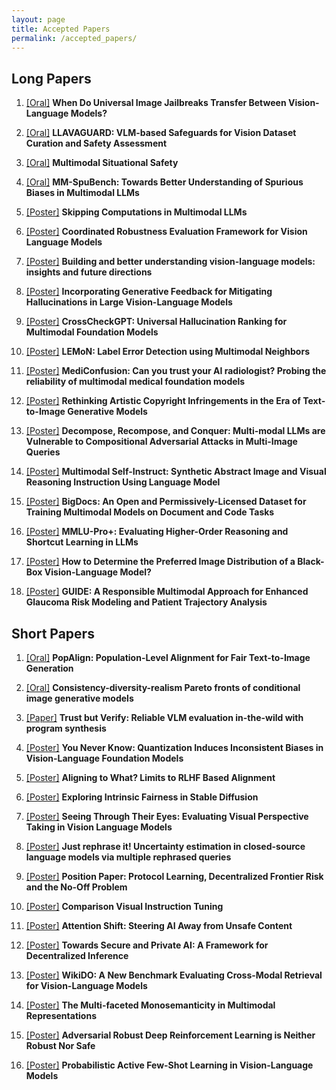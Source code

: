 ```yaml
---
layout: page
title: Accepted Papers
permalink: /accepted_papers/
---
```


<h2>Long Papers</h2>
<ol>
  <li>
    <p><a href="https://openreview.net/forum?id=jEqdmQYfgg">[Oral]</a> <b>When Do Universal Image Jailbreaks Transfer Between Vision-Language Models?</b><br/>
    <!-- Rylan Schaeffer, Dan Valentine, Luke Bailey, James Chua, Cristobal Eyzaguirre, Zane Durante, Joe Benton, Brando Miranda, Henry Sleight, Tony Tong Wang, John Hughes, Rajashree Agrawal, Mrinank Sharma, Scott Emmons, Sanmi Koyejo, Ethan Perez<br/> --></p>
  </li>

  <li>
    <p><a href="https://openreview.net/forum?id=Ri2qdOk3Hx">[Oral]</a> <b>LLAVAGUARD: VLM-based Safeguards for Vision Dataset Curation and Safety Assessment</b><br/>
    <!-- Lukas Helff, Felix Friedrich, Manuel Brack, Kristian Kersting, Patrick Schramowski<br/> --></p>
  </li>

  <li>
    <p><a href="https://openreview.net/forum?id=L1vaMp6iBC">[Oral]</a> <b>Multimodal Situational Safety</b><br/>
    <!-- Kaiwen Zhou, Chengzhi Liu, Xuandong Zhao, Anderson Compalas, Xin Eric Wang<br/> --></p>
  </li>

  <li>
    <p><a href="https://openreview.net/forum?id=htCZ3fEdV7">[Oral]</a> <b>MM-SpuBench: Towards Better Understanding of Spurious Biases in Multimodal LLMs</b><br/>
    <!-- Wenqian Ye, Guangtao Zheng, Yunsheng Ma, Xu Cao, Bolin Lai, James Matthew Rehg, Aidong Zhang<br/> --></p>
  </li>

  <li>
    <p><a href="https://openreview.net/forum?id=qkmMvLckB9">[Poster]</a> <b>Skipping Computations in Multimodal LLMs</b><br/>
    <!-- Mustafa Shukor, Matthieu Cord<br/> --></p>
  </li>

  <li>
    <p><a href="https://openreview.net/forum?id=7DpNGceUUV">[Poster]</a> <b>Coordinated Robustness Evaluation Framework for Vision Language Models</b><br/>
    <!-- Ashwin Ramesh Babu, Sajad Mousavi, Desik Rengarajan, Vineet Gundecha, Sahand Ghorbanpour, Avisek Naug, Antonio Guillen, Ricardo Luna Gutierrez, Soumyendu Sarkar<br/> --></p>
  </li>

  
  <li>
    <p><a href="https://openreview.net/forum?id=iSL0FHZStr">[Poster]</a> <b>Building and better understanding vision-language models: insights and future directions</b><br /></p>
  </li>
  
  <li>
    <p><a href="https://openreview.net/forum?id=1fpjV6xQ6Q">[Poster]</a> <b>Incorporating Generative Feedback for Mitigating Hallucinations in Large Vision-Language Models</b><br /></p>
  </li>
  <li>
    <p><a href="https://openreview.net/forum?id=2jdohv2bPk">[Poster]</a> <b>CrossCheckGPT: Universal Hallucination Ranking for Multimodal Foundation Models</b><br /></p>
  </li>
  <li>
    <p><a href="https://openreview.net/forum?id=Bjm1MzLVRy">[Poster]</a> <b>LEMoN: Label Error Detection using Multimodal Neighbors</b><br /></p>
  </li>
  
  <li>
    <p><a href="https://openreview.net/forum?id=mKFBNMdNj1">[Poster]</a> <b>MediConfusion: Can you trust your AI radiologist? Probing the reliability of multimodal medical foundation models</b><br /></p>
  </li>
  
  <li>
    <p><a href="https://openreview.net/forum?id=hSsgI1gpZ6">[Poster]</a> <b>Rethinking Artistic Copyright Infringements in the Era of Text-to-Image Generative Models</b><br /></p>
  </li>
  
  <li>
    <p><a href="https://openreview.net/forum?id=7IXrDfuJTm">[Poster]</a> <b>Decompose, Recompose, and Conquer: Multi-modal LLMs are Vulnerable to Compositional Adversarial Attacks in Multi-Image Queries</b><br /></p>
  </li>
  
  <li>
    <p><a href="https://openreview.net/forum?id=wZ4yPytmeK">[Poster]</a> <b>Multimodal Self-Instruct: Synthetic Abstract Image and Visual Reasoning Instruction Using Language Model</b><br /></p>
  </li>
  <li>
    <p><a href="https://openreview.net/forum?id=UTgNFcpk0j">[Poster]</a> <b>BigDocs: An Open and Permissively-Licensed Dataset for Training Multimodal Models on Document and Code Tasks</b><br /></p>
  </li>
  <li>
    <p><a href="https://openreview.net/forum?id=uxUhUiPfQ4">[Poster]</a> <b>MMLU-Pro+: Evaluating Higher-Order Reasoning and Shortcut Learning in LLMs</b><br /></p>
  </li>
  <li>
    <p><a href="https://openreview.net/forum?id=VspjUVQsai">[Poster]</a> <b>How to Determine the Preferred Image Distribution of a Black-Box Vision-Language Model?</b><br /></p>
  </li>
  <li>
    <p><a href="https://openreview.net/forum?id=BSdvfyuLaZ">[Poster]</a> <b>GUIDE: A Responsible Multimodal Approach for Enhanced Glaucoma Risk Modeling and Patient Trajectory Analysis</b><br /></p>
  </li>

</ol>

<h2>Short Papers</h2>
<ol>
  <li>
    <p><a href="https://openreview.net/forum?id=MNxUWFZbkI">[Oral]</a> <b>PopAlign: Population-Level Alignment for Fair Text-to-Image Generation</b><br/>
    <!-- Shufan Li, Aditya Grover, Harkanwar Singh<br/> -->
    </p>
  </li>

  <li>
    <p><a href="https://openreview.net/forum?id=H13U2WikCz">[Oral]</a> <b>Consistency-diversity-realism Pareto fronts of conditional image generative models</b><br/>
    <!-- Pietro Astolfi, Melissa Hall, Jakob Verbeek, Marlene Careil, Oscar Mañas, Matthew J. Muckley, Adriana Romero-Soriano, Michal Drozdzal<br/> --></p>
  </li>

  <li>
    <p><a href="https://openreview.net/forum?id=P9hTkOJ1wW">[Paper]</a> <b>Trust but Verify: Reliable VLM evaluation in-the-wild with program synthesis</b><br/>
    <!-- Viraj Uday Prabhu, Senthil Purushwalkam, Jieyu Zhang, An Yan, Caiming Xiong, Ran Xu<br/> --></p>
  </li>

  <li>
    <p><a href="https://openreview.net/forum?id=95Bh0yjU9I">[Poster]</a> <b>You Never Know: Quantization Induces Inconsistent Biases in Vision-Language Foundation Models</b><br /></p>
  </li>
  <li>
    <p><a href="https://openreview.net/forum?id=pt2d3SlXQP">[Poster]</a> <b>Aligning to What? Limits to RLHF Based Alignment</b><br /></p>
  </li>
  <li>
    <p><a href="https://openreview.net/forum?id=nM75a1CzOI">[Poster]</a> <b>Exploring Intrinsic Fairness in Stable Diffusion</b><br /></p>
  </li>
  <li>
    <p><a href="https://openreview.net/forum?id=4tsFFBvRzX">[Poster]</a> <b>Seeing Through Their Eyes: Evaluating Visual Perspective Taking in Vision Language Models</b><br /></p>
  </li>

  <li>
    <p><a href="https://openreview.net/forum?id=4zbj329wz2">[Poster]</a> <b>Just rephrase it! Uncertainty estimation in closed-source language models via multiple rephrased queries</b><br /></p>
  </li>
  <li>
    <p><a href="https://openreview.net/forum?id=xFr6JT2hpy">[Poster]</a> <b>Position Paper: Protocol Learning, Decentralized Frontier Risk and the No-Off Problem</b><br /></p>
  </li>

  <li>
    <p><a href="https://openreview.net/forum?id=Mm2mB1jHZK">[Poster]</a> <b>Comparison Visual Instruction Tuning</b><br /></p>
  </li>
  <li>
    <p><a href="https://openreview.net/forum?id=Dbuzp0DjgL">[Poster]</a> <b>Attention Shift: Steering AI Away from Unsafe Content</b><br /></p>
  </li>

  <li>
    <p><a href="https://openreview.net/forum?id=yAPPj6nGwJ">[Poster]</a> <b>Towards Secure and Private AI: A Framework for Decentralized Inference</b><br /></p>
  </li>
  <li>
    <p><a href="https://openreview.net/forum?id=6O8wxERhSF">[Poster]</a> <b>WikiDO: A New Benchmark Evaluating Cross-Modal Retrieval for Vision-Language Models</b><br /></p>
  </li>

  <li>
    <p><a href="https://openreview.net/forum?id=9NLRpwfLnT">[Poster]</a> <b>The Multi-faceted Monosemanticity in Multimodal Representations</b><br /></p>
  </li>

  <li>
    <p><a href="https://openreview.net/forum?id=EPa0udvXJE">[Poster]</a> <b>Adversarial Robust Deep Reinforcement Learning is Neither Robust Nor Safe</b><br /></p>
  </li>
  <li>
    <p><a href="https://openreview.net/forum?id=63T4BtNNOM">[Poster]</a> <b>Probabilistic Active Few-Shot Learning in Vision-Language Models</b><br />
    </p>
  </li>
</ol>
